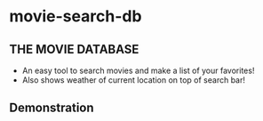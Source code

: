 # movie-search-db
 
## THE MOVIE DATABASE
- An easy tool to search movies and make a list of your favorites!
- Also shows weather of current location on top of search bar!

## Demonstration
